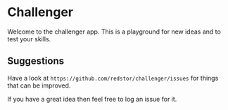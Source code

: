 # Challenger

Welcome to the challenger app. This is a playground for new ideas and to test your skills.

## Suggestions

Have a look at `https://github.com/redstor/challenger/issues` for things that can be improved. 

If you have a great idea then feel free to log an issue for it.
